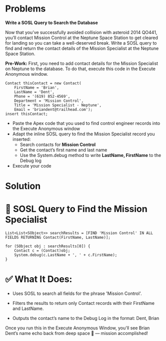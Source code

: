 # Problems

**Write a SOSL Query to Search the Database**

Now that you’ve successfully avoided collision with asteroid 2014 QO441, you’ll contact Mission Control at the Neptune Space Station to get cleared for landing so you can take a well-deserved break. Write a SOSL query to find and return the contact details of the Mission Specialist at the Neptune Space Station.

**Pre-Work:**
First, you need to add contact details for the Mission Specialist on Neptune to the database. To do that, execute this code in the Execute Anonymous window.

``` apex
Contact thisContact = new Contact(
    FirstName = 'Brian',
    LastName = 'Dent',
    Phone = '(619) 852-4569',
    Department = 'Mission Control',
    Title = 'Mission Specialist - Neptune',
    Email = 'briandent@trailhead.com');
insert thisContact;
```

* Paste the Apex code that you used to find control engineer records into the Execute Anonymous window
* Adapt the inline SOSL query to find the Mission Specialist record you inserted:
    - Search contacts for **Mission Control**
    - Get the contact’s first name and last name
    - Use the System.debug method to write **LastName, FirstName** to the Debug log
* Execute your code



# Solution

# 🚀 SOSL Query to Find the Mission Specialist

``` apex
List<List<SObject>> searchResults = [FIND 'Mission Control' IN ALL FIELDS RETURNING Contact(FirstName, LastName)];

for (SObject obj : searchResults[0]) {
    Contact c = (Contact)obj;
    System.debug(c.LastName + ', ' + c.FirstName);
}

```

# ✅ What It Does:
* Uses SOSL to search all fields for the phrase 'Mission Control'.

* Filters the results to return only Contact records with their FirstName and LastName.

* Outputs the contact’s name to the Debug Log in the format: Dent, Brian

Once you run this in the Execute Anonymous Window, you'll see Brian Dent’s name echo back from deep space 🌌 — mission accomplished!